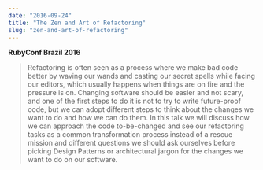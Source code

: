 ```yaml
---
date: "2016-09-24"
title: "The Zen and Art of Refactoring"
slug: "zen-and-art-of-refactoring"
---
```


**RubyConf Brazil 2016**

> Refactoring is often seen as a process where we make bad code better by waving
> our wands and casting our secret spells while facing our editors, which usually
> happens when things are on fire and the pressure is on.
> Changing software should be easier and not scary, and one of the first steps
> to do it is not to try to write future-proof code, but we can adopt different
> steps to think about the changes we want to do and how we can do them.
> In this talk we will discuss how we can approach the code to-be-changed and
> see our refactoring tasks as a common transformation process instead of a
> rescue mission and different questions we should ask ourselves before picking
> Design Patterns or architectural jargon for the changes we want to do on our software.

<script async class="speakerdeck-embed" data-id="fe9f5d8db61546b7b5b5820e806412f7" data-ratio="1.77777777777778" src="//speakerdeck.com/assets/embed.js"></script>

